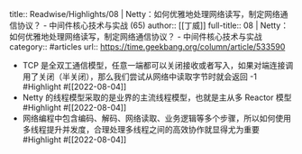 title:: Readwise/Highlights/08 | Netty：如何优雅地处理网络读写，制定网络通信协议？ - 中间件核心技术与实战 (65)
author:: [[丁威]]
full-title:: 08 | Netty：如何优雅地处理网络读写，制定网络通信协议？ - 中间件核心技术与实战
category:: #articles
url:: https://time.geekbang.org/column/article/533590

- TCP 是全双工通信模型，任意一端都可以关闭接收或者写入，如果对端连接调用了关闭（半关闭），那么我们尝试从网络中读取字节时就会返回 -1 #Highlight #[[2022-08-04]]
- Netty 的线程模型采取的是业界的主流线程模型，也就是主从多 Reactor 模型 #Highlight #[[2022-08-04]]
- 网络编程中包含编码、解码、网络读取、业务逻辑等多个步骤，所以如何使用多线程提升并发度，合理处理多线程之间的高效协作就显得尤为重要 #Highlight #[[2022-08-04]]